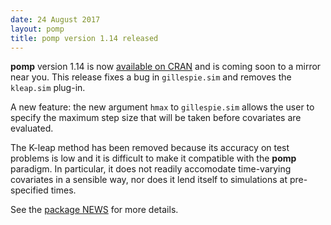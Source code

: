 ```yaml
---
date: 24 August 2017
layout: pomp
title: pomp version 1.14 released
---
```


**pomp** version 1.14 is now [available on CRAN](https://cran.r-project.org/package=pomp) and is coming soon to a mirror near you.
This release fixes a bug in `gillespie.sim` and removes the `kleap.sim` plug-in.

A new feature: the new argument `hmax` to `gillespie.sim` allows the user to specify the maximum step size that will be taken before covariates are evaluated.

The K-leap method has been removed because its accuracy on test problems is low and it is difficult to make it compatible with the **pomp** paradigm.
In particular, it does not readily accomodate time-varying covariates in a sensible way, nor does it lend itself to simulations at pre-specified times.

See the [package NEWS](https://kingaa.github.io/pomp/NEWS.html) for more details.
